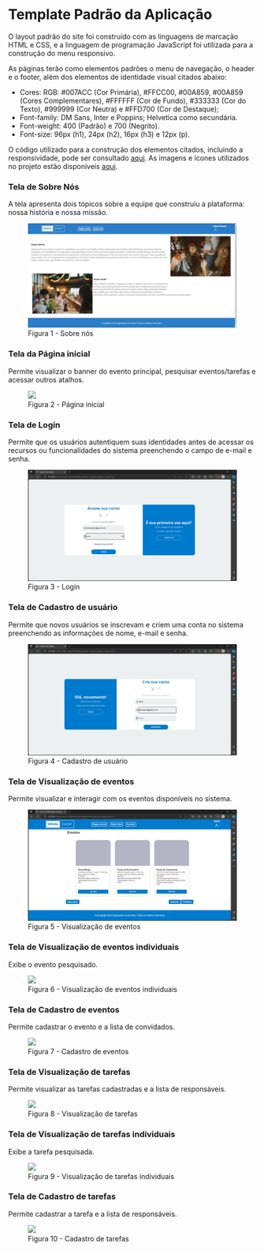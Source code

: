# Template Padrão da Aplicação

O layout padrão do site foi construído com as linguagens de marcação HTML e CSS, e a linguagem de programação JavaScript foi utilizada para a construção do menu responsivo.

As páginas terão como elementos padrões o menu de navegação, o header e o footer, além dos elementos de identidade visual citados abaixo:

<ul>
<li>Cores: RGB: #007ACC (Cor Primária), #FFCC00, #00A859, #00A859 (Cores Complementares), #FFFFFF (Cor de Fundo), #333333 (Cor do Texto), #999999 (Cor Neutra) e #FFD700 (Cor de Destaque);</li>
<li>Font-family: DM Sans, Inter e Poppins; Helvetica como secundária.</li>
<li>Font-weight: 400 (Padrão) e 700 (Negrito).</li>
<li>Font-size: 96px (h1), 24px (h2), 16px (h3) e 12px (p). </li>
</ul>
  
O código utilizado para a construção dos elementos citados, incluindo a responsividade, pode ser consultado <a href="https://github.com/ICEI-PUC-Minas-PMV-ADS/pmv-ads-2023-2-e1-proj-web-t10-organizador-de-eventos/tree/main/codigo-fonte">aqui</a>. As imagens e ícones utilizados no projeto estão disponíveis <a href="https://github.com/ICEI-PUC-Minas-PMV-ADS/pmv-ads-2023-2-e1-proj-web-t10-organizador-de-eventos/tree/main/documentos/img">aqui</a>.

<h3><b>Tela de Sobre Nós</b></h3>
<p>A tela apresenta dois tópicos sobre a equipe que construiu a plataforma: nossa história e nossa missão.</p>
<figure> 
  <img src="/codigo-fonte/pages/Img_testes/Sobre-nos.png">
  <figcaption> Figura 1 - Sobre nós
</figure> 

<h3><b>Tela da Página inicial</b></h3>
<p>Permite visualizar o banner do evento principal, pesquisar eventos/tarefas e acessar outros atalhos.</p>
<figure> 
  <img src="https://github.com/ICEI-PUC-Minas-PMV-ADS/pmv-ads-2023-2-e1-proj-web-t10-organizador-de-eventos/blob/main/codigo-fonte/pages/Img_testes/Pagina-Inicial-1.png">
  <figcaption> Figura 2 - Página inicial
</figure> 

<h3><b>Tela de Login</b></h3>
<p>Permite que os usuários autentiquem suas identidades antes de acessar os recursos ou funcionalidades do sistema preenchendo o campo de e-mail e senha.</p>
<figure> 
  <img src="/codigo-fonte/pages/Img_testes/Login-1.png">
  <figcaption> Figura 3 - Login
</figure> 

<h3><b>Tela de Cadastro de usuário</b></h3>
<p>Permite que novos usuários se inscrevam e criem uma conta no sistema preenchendo as informações de nome, e-mail e senha.</p>
<figure> 
  <img src="/codigo-fonte/pages/Img_testes/Cadastro-1.png">
  <figcaption> Figura 4 - Cadastro de usuário
</figure> 

<h3><b>Tela de Visualização de eventos </b></h3>
<p>Permite visualizar e interagir com os eventos disponíveis no sistema.</p>
<figure> 
  <img src="/codigo-fonte/pages/Img_testes/Eventos-1.png">
  <figcaption>Figura 5 - Visualização de eventos 
</figure>

<h3><b>Tela de Visualização de eventos individuais</b></h3>
<p>Exibe o evento pesquisado.</p>
<figure> 
  <img src="https://github.com/ICEI-PUC-Minas-PMV-ADS/pmv-ads-2023-2-e1-proj-web-t10-organizador-de-eventos/blob/main/codigo-fonte/pages/Img_testes/Visualizacao-de-Eventos-Individuais.png">
  <figcaption>Figura 6 - Visualização de eventos individuais     
</figure>

<h3><b>Tela de Cadastro de eventos</b></h3>
<p>Permite cadastrar o evento e a lista de convidados.</p>
<figure> 
  <img src="https://github.com/ICEI-PUC-Minas-PMV-ADS/pmv-ads-2023-2-e1-proj-web-t10-organizador-de-eventos/blob/main/documentos/img/Cadastro_eventos_nova.png">
  <figcaption>Figura 7 - Cadastro de eventos     
</figure>

<h3><b>Tela de Visualização de tarefas</b></h3>
<p>Permite visualizar as tarefas cadastradas e a lista de responsáveis.</p>
<figure> 
  <img src="https://github.com/ICEI-PUC-Minas-PMV-ADS/pmv-ads-2023-2-e1-proj-web-t10-organizador-de-eventos/blob/main/codigo-fonte/pages/Img_testes/Tarefas-1.png">
  <figcaption>Figura 8 - Visualização de tarefas     
</figure>

<h3><b>Tela de Visualização de tarefas individuais</b></h3>
<p>Exibe a tarefa pesquisada.</p>
<figure> 
  <img src="https://github.com/ICEI-PUC-Minas-PMV-ADS/pmv-ads-2023-2-e1-proj-web-t10-organizador-de-eventos/blob/main/codigo-fonte/pages/Img_testes/Visualizacao-de-Tarefas-Individuais.png">
  <figcaption>Figura 9 - Visualização de tarefas individuais     
</figure>

<h3><b>Tela de Cadastro de tarefas</b></h3>
<p>Permite cadastrar a tarefa e a lista de responsáveis.</p>
<figure> 
  <img src="https://github.com/ICEI-PUC-Minas-PMV-ADS/pmv-ads-2023-2-e1-proj-web-t10-organizador-de-eventos/blob/main/documentos/img/Cadastro_tarefas_nova.png">
  <figcaption>Figura 10 - Cadastro de tarefas     
</figure>